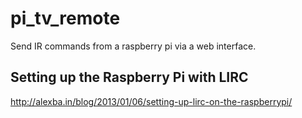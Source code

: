 # pi_tv_remote
Send IR commands from a raspberry pi via a web interface.

## Setting up the Raspberry Pi with LIRC

http://alexba.in/blog/2013/01/06/setting-up-lirc-on-the-raspberrypi/
